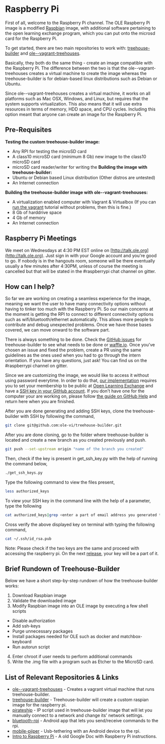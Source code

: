 # Raspberry Pi

First of all, welcome to the Raspberry Pi channel. The OLE Raspberry Pi image is a modified [Raspbian](https://www.raspberrypi.org/downloads/raspbian/) image, with additional software pertaining to the open learning exchange program, which you can put onto the microsd card for the Raspberry Pi.

To get started, there are two main repositories to work with: [treehouse-builder](https://github.com/ole-vi/treehouse-builder) and  [ole--vagrant-treehouses](https://github.com/ole-vi/ole--vagrant-treehouses). 

Basically, they both do the same thing - create an image compatible with the Raspberry Pi. The difference between the two is that the ole--vagrant-treehouses creates a virtual machine to create the image whereas the treehouse-builder is for debian-based linux distributions such as Debian or Ubuntu. 

Since ole--vagrant-treehouses creates a virtual machine, it works on all platforms such as Mac OSX, Windows, and Linux, but requires that the system supports virtualization. This also means that it will use extra resources in terms of memory, HDD space, and CPU cycles. Including this option meant that anyone can create an image for the Raspberry Pi.

## Pre-Requisites

**Testing the custom treehouse-builder image:**

- Any RPI for testing the microSD card
- A class10 microSD card (minimum 8 Gb) new image to the class10 microSD card
- microSD card reader/writer for writing the
**Building the image with treehouse-builder:**
- Ubuntu or Debian based Linux distribution (Other distros are untested)
- An Internet connection

**Building the treehouse-builder image with ole--vagrant-treehouses:**

- A virtualization enabled computer with Vagrant & Virtualbox (If you can [run the vagrant](#!./pages/vi/vi-vagrant.md) tutorial without problems, then this is fine.) 
- 8 Gb of harddrive space
- 4 Gb of memory
- An Internet connection

## Raspberry Pi Meetings

We meet on Wednesdays at 4:30 PM EST online on [http://talk.ole.org](http://talk.ole.org). Just sign in with your Google account and you're good to go. If nobody is in the hangouts room, someone will be there eventually usually a few minutes after 4:30PM, unless of course the meeting is cancelled but that will be stated in the #raspberrypi chat channel on gitter.

## How can I help?

So far we are working on creating a seamless experience for the image, meaning we want the user to have many connectivity options without having to tinker too much with the Raspberry Pi. So our main concerns at the moment is getting the RPI to connect to different connectivity options such as wifi/bluetooth/ethernet automatically. This allows more people to contribute and debug unexpected problems. Once we have those bases covered, we can move onward to the software part. 

There is always something to be done. Check the [GitHub issues](https://github.com/ole-vi/treehouse-builder/issues) for treehouse-builder to see what needs to be done or [waffle.io](https://waffle.io/ole-vi/treehouse-builder). Once you've chosen an issue and fixed the problem, create a PR using the same guidelines as the ones used when you had to go through the intern orientation. If you have any questions, just ask! You can find us on the #raspberrypi channel on gitter.

Since we are customizing the image, we would like to access it without using password everytime. In order to do that, [our implementation](https://github.com/ole-vi/treehouse-builder/blob/master/get_ssh_keys.py) requires you to set your membership to be public at [Open Learning Exchange](https://github.com/orgs/open-learning-exchange/people) and have a [SSH key in your GitHub account](https://github.com/settings/keys). If you don't have one for the computer your are working on, please follow [the guide on GitHub Help](https://help.github.com/articles/connecting-to-github-with-ssh/) and return here when you are finished.

After you are done generating and adding SSH keys, clone the treehouse-builder with SSH by following the command,
```sh
git clone git@github.com:ole-vi/treehouse-builder.git
```

After you are done cloning, go to the folder where treehouse-builder is located and create a new branch as you created previously and push.
```sh
git push --set-upstream origin "name of the branch you created"
```

Then, check if the key is present in get_ssh_key.py with the help of running the command below,
```sh
./get_ssh_keys.py
```

Type the following command to view the files present,
```sh
less authorized_keys
```

To view your SSH key in the command line with the help of a parameter, type the following
```sh
cat authorized_keys|grep <enter a part of email address you generated the key with>
```

Cross verify the above displayed key on terminal with typing the following command, 
```sh
cat ~/.ssh/id_rsa.pub
```

Note: Please check if the two keys are the same and proceed with accessing the raspberry pi. On the next [release](http://dev.ole.org), your key will be a part of it.

## Brief Rundown of Treehouse-Builder

Below we have a short step-by-step rundown of how the treehouse-builder works:

1. Download Raspbian image
2. Validate the downloaded image
3. Modify Raspbian image into an OLE image by executing a few shell scripts
 - Disable authorization
 - Add ssh-keys
 - Purge unnecessary packages
 - Install packages needed for OLE such as docker and matchbox-keyboard
 - Run autorun script
4. Enter chroot if user needs to perform additional commands
5. Write the .img file with a program such as Etcher to the MicroSD card.

## List of Relevant Repositories & Links

* [ole--vagrant-treehouses](https://github.com/ole-vi/ole--vagrant-treehouses) - Creates a vagrant virtual machine that runs treehouse-builder.
* [treehouse-builder](https://github.com/ole-vi/treehouse-builder) - Treehouse-builder will create a custom raspian image for the raspberry pi.  
* [pirateship](https://github.com/ole-vi/pirateship) - IP script used in treehouse-builder image that will let you manually connect to a network and change its' network settings.
* [bluetooth-rpi](https://github.com/ole-vi/bluetooth-rpi) - Android app that lets you send/receive commands to the rpi.
* [mobile-piiper](https://github.com/ole-vi/mobile-piiper) - Usb-tethering with an Android device to the rpi.  
* [Intro to Raspberry Pi](https://docs.google.com/document/d/1A6Riy_j_M_HmAUVK0p5JVTQkRlUxGGwfN36PIZjC0Mw/edit#heading=h.ufcaguoz6i00) - A old Google Doc with Raspberry Pi instructions.
